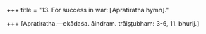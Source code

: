 +++
title = "13. For success in war: ⌊Apratiratha hymn⌋."

+++
[Apratiratha.—ekādaśa. āindram. trāiṣṭubham: 3-6, 11. bhurij.]
